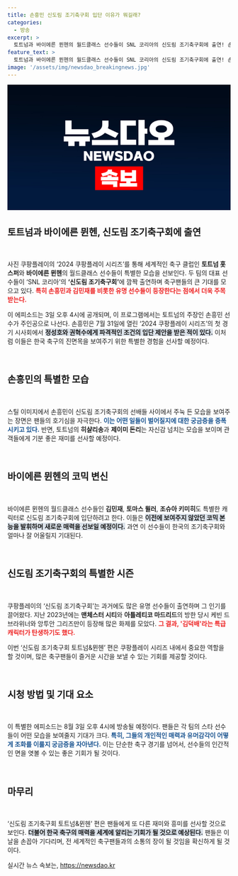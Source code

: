 ```yaml
---
title: 손흥민 신도림 조기축구회 입단 이유가 뭐길래?
categories:
  - 방송
excerpt: >
  토트넘과 바이에른 뮌헨의 월드클래스 선수들이 SNL 코리아의 신도림 조기축구회에 출연! 손흥민과 김민재가 선보일 역대급 코미디에 기대감이 폭발한다. 8월 3일, 누구도 예상치 못한 축구의 흥미진진한 변신을 놓치지 마세요!
feature_text: >
  토트넘과 바이에른 뮌헨의 월드클래스 선수들이 SNL 코리아의 신도림 조기축구회에 출연! 손흥민과 김민재가 선보일 역대급 코미디에 기대감이 폭발한다. 8월 3일, 누구도 예상치 못한 축구의 흥미진진한 변신을 놓치지 마세요!
image: '/assets/img/newsdao_breakingnews.jpg'
---
```


<p><img src="/assets/img/newsdao_breakingnews.jpg" alt="flaretime 속보" /></p>

<h2 data-ke-size="size26">토트넘과 바이에른 뮌헨, 신도림 조기축구회에 출연</h2>

<p data-ke-size="size16">&nbsp;</p>

<p>사진 쿠팡플레이의 ‘2024 쿠팡플레이 시리즈’를 통해 세계적인 축구 클럽인 <b>토트넘 홋스퍼</b>와 <b>바이에른 뮌헨</b>의 월드클래스 선수들이 특별한 모습을 선보인다. 두 팀의 대표 선수들이 ‘SNL 코리아’의 <b>‘신도림 조기축구회’</b>에 깜짝 출연하며 축구팬들의 큰 기대를 모으고 있다. <b><span style="color: #ee2323;">특히 손흥민과 김민재를 비롯한 유명 선수들이 등장한다는 점에서 더욱 주목받는다.</span></b></p>

<p>이 에피소드는 3일 오후 4시에 공개되며, 이 프로그램에서는 토트넘의 주장인 손흥민 선수가 주인공으로 나선다. 손흥민은 7월 31일에 열린 ‘2024 쿠팡플레이 시리즈’의 첫 경기 시사회에서 <b><span style="background-color: #21538527;">정성호와 권혁수에게 파격적인 조건의 입단 제안을 받은 적이 있다.</span></b> 이처럼 이들은 한국 축구의 진면목을 보여주기 위한 특별한 경험을 선사할 예정이다.</p>

<p data-ke-size="size16">&nbsp;</p>

<h2 data-ke-size="size26">손흥민의 특별한 모습</h2>

<p data-ke-size="size16">&nbsp;</p>

<p>스틸 이미지에서 손흥민이 신도림 조기축구회의 선배들 사이에서 주눅 든 모습을 보여주는 장면은 팬들의 호기심을 자극한다. <b><span style="color: #1a5490;">이는 어떤 일들이 벌어질지에 대한 궁금증을 증폭시키고 있다.</span></b> 반면, 토트넘의 <b>히샬리송</b>과 <b>제이미 돈리</b>는 자신감 넘치는 모습을 보이며 관객들에게 기분 좋은 재미를 선사할 예정이다.</p>

<p data-ke-size="size16">&nbsp;</p>

<h2 data-ke-size="size26">바이에른 뮌헨의 코믹 변신</h2>

<p data-ke-size="size16">&nbsp;</p>

<p>바이에른 뮌헨의 월드클래스 선수들인 <b>김민재</b>, <b>토마스 뮐러</b>, <b>조슈아 키미히</b>도 특별한 캐릭터로 신도림 조기축구회에 입단하려고 한다. 이들은 <b><span style="background-color: #21538527;">이전에 보여주지 않았던 코믹 본능을 발휘하며 새로운 매력을 선보일 예정이다.</span></b> 과연 이 선수들이 한국의 조기축구회와 얼마나 잘 어울릴지 기대된다.</p>

<p data-ke-size="size16">&nbsp;</p>

<h2 data-ke-size="size26">신도림 조기축구회의 특별한 시즌</h2>

<p data-ke-size="size16">&nbsp;</p>

<p>쿠팡플레이의 ‘신도림 조기축구회’는 과거에도 많은 유명 선수들이 출연하며 그 인기를 끌어왔다. 지난 2023년에는 <b>맨체스터 시티</b>와 <b>아틀레티코 마드리드</b>의 방한 당시 케빈 드 브라위너와 앙투안 그리즈만이 등장해 많은 화제를 모았다. <b><span style="color: #ee2323;">그 결과, '김덕배'라는 특급 캐릭터가 탄생하기도 했다.</span></b></p>

<p>이번 ‘신도림 조기축구회 토트넘&amp;뮌헨’ 편은 쿠팡플레이 시리즈 내에서 중요한 역할을 할 것이며, 많은 축구팬들이 즐거운 시간을 보낼 수 있는 기회를 제공할 것이다. </p>

<p data-ke-size="size16">&nbsp;</p>

<h2 data-ke-size="size26">시청 방법 및 기대 요소</h2>

<p data-ke-size="size16">&nbsp;</p>

<p>이 특별한 에피소드는 8월 3일 오후 4시에 방송될 예정이다. 팬들은 각 팀의 스타 선수들이 어떤 모습을 보여줄지 기대가 크다. <b><span style="color: #1a5490;">특히, 그들의 개인적인 매력과 유머감각이 어떻게 조화를 이룰지 궁금증을 자아낸다.</span></b> 이는 단순한 축구 경기를 넘어서, 선수들의 인간적인 면을 엿볼 수 있는 좋은 기회가 될 것이다. </p>

<p data-ke-size="size16">&nbsp;</p>

<h2 data-ke-size="size26">마무리</h2>

<p data-ke-size="size16">&nbsp;</p>

<p>‘신도림 조기축구회 토트넘&amp;뮌헨’ 편은 팬들에게 또 다른 재미와 흥미를 선사할 것으로 보인다. <b><span style="background-color: #21538527;">더불어 한국 축구의 매력을 세계에 알리는 기회가 될 것으로 예상된다.</span></b> 팬들은 이날을 손꼽아 기다리며, 전 세계적인 축구팬들과의 소통의 장이 될 것임을 확신하게 될 것이다.</p>
실시간 뉴스 속보는, <a href="https://newsdao.kr" rel="dofollow">https://newsdao.kr</a>


